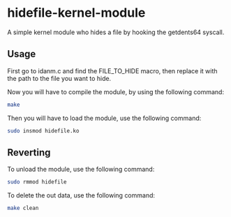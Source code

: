 # hidefile-kernel-module

A simple kernel module who hides a file by hooking the getdents64 syscall.

## Usage

First go to idanm.c and find the FILE_TO_HIDE macro, then replace it with the path to the file you want to hide.

Now you will have to compile the module, by using the following command:

```bash
make
```

Then you will have to load the module, use the following command:

```bash
sudo insmod hidefile.ko
```

## Reverting

To unload the module, use the following command:

```bash
sudo rmmod hidefile
```

To delete the out data, use the following command:

```bash
make clean
```
